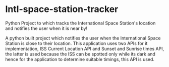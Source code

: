 # Intl-space-station-tracker
Python Project to which tracks the International Space Station's location and notifies the user when it is near by!

A python built project which notifies the user when the International Space Station is close to their location. 
This application uses two APIs for it implementation, ISS Current Location API and Sunset and Sunrise times API, 
the latter is used because the ISS can be spotted only while its dark and hence for the application to determine suitable timings,
this API is used.
